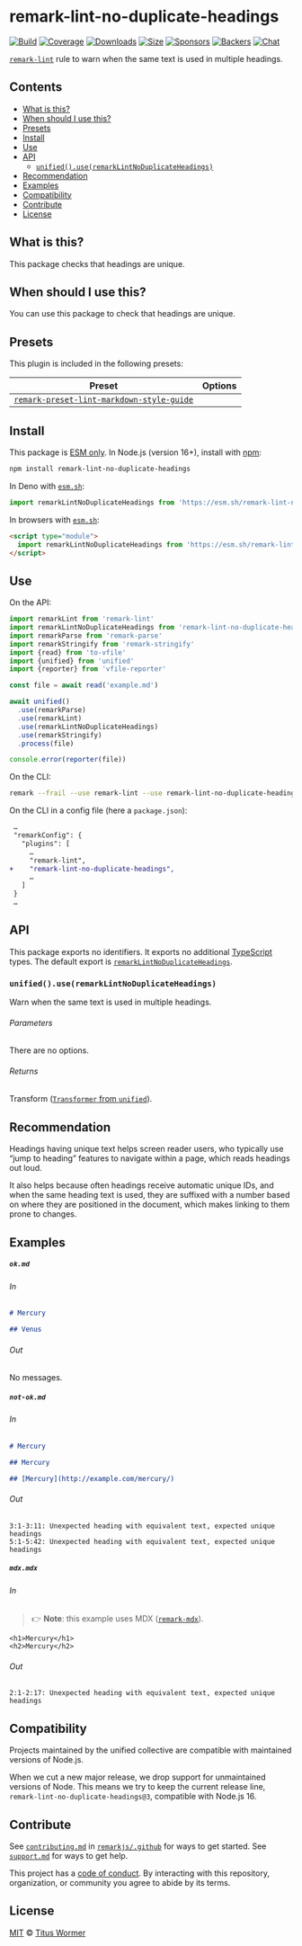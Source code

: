<!--This file is generated-->

# remark-lint-no-duplicate-headings

[![Build][badge-build-image]][badge-build-url]
[![Coverage][badge-coverage-image]][badge-coverage-url]
[![Downloads][badge-downloads-image]][badge-downloads-url]
[![Size][badge-size-image]][badge-size-url]
[![Sponsors][badge-funding-sponsors-image]][badge-funding-url]
[![Backers][badge-funding-backers-image]][badge-funding-url]
[![Chat][badge-chat-image]][badge-chat-url]

[`remark-lint`][github-remark-lint] rule to warn when the same text is used in multiple headings.

## Contents

* [What is this?](#what-is-this)
* [When should I use this?](#when-should-i-use-this)
* [Presets](#presets)
* [Install](#install)
* [Use](#use)
* [API](#api)
  * [`unified().use(remarkLintNoDuplicateHeadings)`](#unifieduseremarklintnoduplicateheadings)
* [Recommendation](#recommendation)
* [Examples](#examples)
* [Compatibility](#compatibility)
* [Contribute](#contribute)
* [License](#license)

## What is this?

This package checks that headings are unique.

## When should I use this?

You can use this package to check that headings are unique.

## Presets

This plugin is included in the following presets:

| Preset | Options |
| - | - |
| [`remark-preset-lint-markdown-style-guide`](https://github.com/remarkjs/remark-lint/tree/main/packages/remark-preset-lint-markdown-style-guide) | |

## Install

This package is [ESM only][github-gist-esm].
In Node.js (version 16+),
install with [npm][npm-install]:

```sh
npm install remark-lint-no-duplicate-headings
```

In Deno with [`esm.sh`][esm-sh]:

```js
import remarkLintNoDuplicateHeadings from 'https://esm.sh/remark-lint-no-duplicate-headings@3'
```

In browsers with [`esm.sh`][esm-sh]:

```html
<script type="module">
  import remarkLintNoDuplicateHeadings from 'https://esm.sh/remark-lint-no-duplicate-headings@3?bundle'
</script>
```

## Use

On the API:

```js
import remarkLint from 'remark-lint'
import remarkLintNoDuplicateHeadings from 'remark-lint-no-duplicate-headings'
import remarkParse from 'remark-parse'
import remarkStringify from 'remark-stringify'
import {read} from 'to-vfile'
import {unified} from 'unified'
import {reporter} from 'vfile-reporter'

const file = await read('example.md')

await unified()
  .use(remarkParse)
  .use(remarkLint)
  .use(remarkLintNoDuplicateHeadings)
  .use(remarkStringify)
  .process(file)

console.error(reporter(file))
```

On the CLI:

```sh
remark --frail --use remark-lint --use remark-lint-no-duplicate-headings .
```

On the CLI in a config file (here a `package.json`):

```diff
 …
 "remarkConfig": {
   "plugins": [
     …
     "remark-lint",
+    "remark-lint-no-duplicate-headings",
     …
   ]
 }
 …
```

## API

This package exports no identifiers.
It exports no additional [TypeScript][typescript] types.
The default export is
[`remarkLintNoDuplicateHeadings`][api-remark-lint-no-duplicate-headings].

### `unified().use(remarkLintNoDuplicateHeadings)`

Warn when the same text is used in multiple headings.

###### Parameters

There are no options.

###### Returns

Transform ([`Transformer` from `unified`][github-unified-transformer]).

## Recommendation

Headings having unique text helps screen reader users,
who typically use “jump to heading” features to navigate within a page,
which reads headings out loud.

It also helps because often headings receive automatic unique IDs,
and when the same heading text is used,
they are suffixed with a number based on where they are positioned in the
document,
which makes linking to them prone to changes.

## Examples

##### `ok.md`

###### In

```markdown
# Mercury

## Venus
```

###### Out

No messages.

##### `not-ok.md`

###### In

```markdown
# Mercury

## Mercury

## [Mercury](http://example.com/mercury/)
```

###### Out

```text
3:1-3:11: Unexpected heading with equivalent text, expected unique headings
5:1-5:42: Unexpected heading with equivalent text, expected unique headings
```

##### `mdx.mdx`

###### In

> 👉 **Note**: this example uses
> MDX ([`remark-mdx`][github-remark-mdx]).

```mdx
<h1>Mercury</h1>
<h2>Mercury</h2>
```

###### Out

```text
2:1-2:17: Unexpected heading with equivalent text, expected unique headings
```

## Compatibility

Projects maintained by the unified collective are compatible with maintained
versions of Node.js.

When we cut a new major release, we drop support for unmaintained versions of
Node.
This means we try to keep the current release line,
`remark-lint-no-duplicate-headings@3`,
compatible with Node.js 16.

## Contribute

See [`contributing.md`][github-dotfiles-contributing] in [`remarkjs/.github`][github-dotfiles-health] for ways
to get started.
See [`support.md`][github-dotfiles-support] for ways to get help.

This project has a [code of conduct][github-dotfiles-coc].
By interacting with this repository, organization, or community you agree to
abide by its terms.

## License

[MIT][file-license] © [Titus Wormer][author]

[api-remark-lint-no-duplicate-headings]: #unifieduseremarklintnoduplicateheadings

[author]: https://wooorm.com

[badge-build-image]: https://github.com/remarkjs/remark-lint/workflows/main/badge.svg

[badge-build-url]: https://github.com/remarkjs/remark-lint/actions

[badge-chat-image]: https://img.shields.io/badge/chat-discussions-success.svg

[badge-chat-url]: https://github.com/remarkjs/remark/discussions

[badge-coverage-image]: https://img.shields.io/codecov/c/github/remarkjs/remark-lint.svg

[badge-coverage-url]: https://codecov.io/github/remarkjs/remark-lint

[badge-downloads-image]: https://img.shields.io/npm/dm/remark-lint-no-duplicate-headings.svg

[badge-downloads-url]: https://www.npmjs.com/package/remark-lint-no-duplicate-headings

[badge-funding-backers-image]: https://opencollective.com/unified/backers/badge.svg

[badge-funding-sponsors-image]: https://opencollective.com/unified/sponsors/badge.svg

[badge-funding-url]: https://opencollective.com/unified

[badge-size-image]: https://img.shields.io/bundlejs/size/remark-lint-no-duplicate-headings

[badge-size-url]: https://bundlejs.com/?q=remark-lint-no-duplicate-headings

[esm-sh]: https://esm.sh

[file-license]: https://github.com/remarkjs/remark-lint/blob/main/license

[github-dotfiles-coc]: https://github.com/remarkjs/.github/blob/main/code-of-conduct.md

[github-dotfiles-contributing]: https://github.com/remarkjs/.github/blob/main/contributing.md

[github-dotfiles-health]: https://github.com/remarkjs/.github

[github-dotfiles-support]: https://github.com/remarkjs/.github/blob/main/support.md

[github-gist-esm]: https://gist.github.com/sindresorhus/a39789f98801d908bbc7ff3ecc99d99c

[github-remark-lint]: https://github.com/remarkjs/remark-lint

[github-remark-mdx]: https://mdxjs.com/packages/remark-mdx/

[github-unified-transformer]: https://github.com/unifiedjs/unified#transformer

[npm-install]: https://docs.npmjs.com/cli/install

[typescript]: https://www.typescriptlang.org
